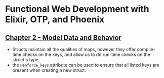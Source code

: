 # Functional Web Development with Elixir, OTP, and Phoenix

## [Chapter 2 - Model Data and Behavior](/Chapter%2002/)
- Structs maintain all the qualities of maps, however they offer compile-time checks on the keys, and allow us to do run-time checks on the struct's type.
- the `@enforce_keys` attribute can be used to ensure that all listed keys are present when creating a new struct.
